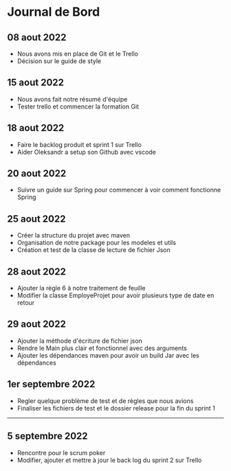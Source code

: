 # Journal de Bord

## 08 aout 2022
* Nous avons mis en place de Git et le Trello
* Décision sur le guide de style

## 15 aout 2022
* Nous avons fait notre résumé d'équipe
* Tester trello et commencer la formation Git

## 18 aout 2022
* Faire le backlog produit et sprint 1 sur Trello
* Aider Oleksandr a setup son Github avec vscode

## 20 aout 2022
* Suivre un guide sur Spring pour commencer à voir comment fonctionne Spring

## 25 aout 2022
* Créer la structure du projet avec maven
* Organisation de notre package pour les modeles et utils
* Création et test de la classe de lecture de fichier Json

## 28 aout 2022
* Ajouter la règle 6 à notre traitement de feuille
* Modifier la classe EmployeProjet pour avoir plusieurs type de date en retour

## 29 aout 2022
* Ajouter la méthode d'écriture de fichier json
* Rendre le Main plus clair et fonctionnel avec des arguments
* Ajouter les dépendances maven pour avoir un build Jar avec les dépendances

## 1er septembre 2022
* Regler quelque problème de test et de règles que nous avions
* Finaliser les fichiers de test et le dossier release pour la fin du sprint 1

***
## 5 septembre 2022
* Rencontre pour le scrum poker
* Modifier, ajouter et mettre à jour le back log du sprint 2 sur Trello